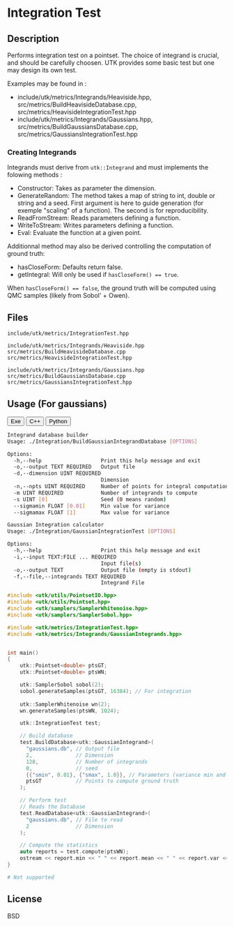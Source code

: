 # Integration Test

## Description

Performs integration test on a pointset. The choice of integrand is crucial, and should be carefully choosen. UTK 
provides some basic test but one may design its own test. 

Examples may be found in :
- include/utk/metrics/Integrands/Heaviside.hpp, src/metrics/BuildHeavisideDatabase.cpp, src/metrics/HeavisideIntegrationTest.hpp 
- include/utk/metrics/Integrands/Gaussians.hpp, src/metrics/BuildGaussiansDatabase.cpp, src/metrics/GaussiansIntegrationTest.hpp

### Creating Integrands

Integrands must derive from `utk::Integrand` and must implements the folowing methods : 

- Constructor: Takes as parameter the dimension. 
- GenerateRandom: The method takes a map of string to int, double or string and a seed. First argument is here to 
  guide generation (for exemple "scaling" of a function). The second is for reproducibility. 
- ReadFromStream: Reads parameters defining a function. 
- WriteToStream: Writes parameters defining a function. 
- Eval: Evaluate the function at a given point.

Additionnal method may also be derived controlling the computation of ground truth:

- hasCloseForm: Defaults return false.
- getIntegral: Will only be used if `hasCloseForm() == true`. 

When `hasCloseForm() == false`, the ground truth will be computed using QMC samples (likely from Sobol' + Owen).

## Files

```
include/utk/metrics/IntegrationTest.hpp

include/utk/metrics/Integrands/Heaviside.hpp
src/metrics/BuildHeavisideDatabase.cpp
src/metrics/HeavisideIntegrationTest.hpp 

include/utk/metrics/Integrands/Gaussians.hpp
src/metrics/BuildGaussiansDatabase.cpp
src/metrics/GaussiansIntegrationTest.hpp
```

## Usage (For gaussians)

<button class="tablink exebutton" onclick="openCode('exe', this)" markdown="1">Exe</button> 
<button class="tablink cppbutton" onclick="openCode('cpp', this)" markdown="1">C++</button> 
<button class="tablink pybutton" onclick="openCode('py', this)" markdown="1">Python</button> 
<br/>
  

<div class="exe tabcontent">

```bash
Integrand database builder
Usage: ./Integration/BuildGaussianIntegrandDatabase [OPTIONS]

Options:
  -h,--help                   Print this help message and exit
  -o,--output TEXT REQUIRED   Output file
  -d,--dimension UINT REQUIRED
                              Dimension
  -n,--npts UINT REQUIRED     Number of points for integral computation.
  -m UINT REQUIRED            Number of integrands to compute
  -s UINT [0]                 Seed (0 means random)
  --sigmamin FLOAT [0.01]     Min value for variance
  --sigmamax FLOAT [1]        Max value for variance

Gaussian Integration calculator
Usage: ./Integration/GaussianIntegrationTest [OPTIONS]

Options:
  -h,--help                   Print this help message and exit
  -i,--input TEXT:FILE ... REQUIRED
                              Input file(s)
  -o,--output TEXT            Output file (empty is stdout)
  -f,--file,--integrands TEXT REQUIRED
                              Integrand File
```

</div>

<div class="cpp tabcontent">

```  cpp
#include <utk/utils/PointsetIO.hpp>
#include <utk/utils/Pointset.hpp>
#include <utk/samplers/SamplerWhitenoise.hpp>
#include <utk/samplers/SamplerSobol.hpp>

#include <utk/metrics/IntegrationTest.hpp>
#include <utk/metrics/Integrands/GaussianIntegrands.hpp>


int main()
{
    utk::Pointset<double> ptsGT;
    utk::Pointset<double> ptsWN;

    utk::SamplerSobol sobol(2);
    sobol.generateSamples(ptsGT, 16384); // For integration 
    
    utk::SamplerWhitenoise wn(2);
    wn.generateSamples(ptsWN, 1024);

    utk::IntegrationTest test;

    // Build database
    test.BuildDatabase<utk::GaussianIntegrand>(
      "gaussians.db", // Output file
      2,              // Dimension 
      128,            // Number of integrands  
      0,              // seed   
      {{"smin", 0.01}, {"smax", 1.0}}, // Parameters (variance min and max)
      ptsGT           // Points to compute ground truth
    );

    // Perform test
    // Reads the Database
    test.ReadDatabase<utk::GaussianIntegrand>(
      "gaussians.db", // File to read
      2               // Dimension
    );

    // Compute the statistics
    auto reports = test.compute(ptsWN);
    ostream << report.min << " " << report.mean << " " << report.var << " " << report.max << '\n';
}
```  

</div>

<div class="py tabcontent">

``` python
# Not supported
```  

</div>

## License

BSD